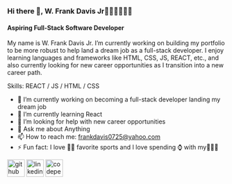 ### Hi there 👋, W. Frank Davis Jr👨🏾‍💻👨🏾‍🎓
#### Aspiring Full-Stack Software Developer 
My name is W. Frank Davis Jr. I’m currently working on building my portfolio to be more robust to help land a dream job as a full-stack developer. I enjoy learning languages and frameworks like HTML, CSS, JS, REACT, etc., and also currently looking for new career opportunities as I transition into a new career path.

Skills:  REACT / JS / HTML / CSS

- 🔭 I’m currently working on becoming a full-stack developer landing my dream job 
- 🌱 I’m currently learning React 
- 🤔 I’m looking for help with new career opportunities 
- 💬 Ask me about Anything 
- 📫 How to reach me: frankdavis0725@yahoo.com 
- ⚡ Fun fact: I love 🏀🏈 favorite sports and I love spending ⌚ with my👨‍👩‍👦   


[<img src='https://cdn.jsdelivr.net/npm/simple-icons@3.0.1/icons/github.svg' alt='github' height='40'>](https://github.com/FrankDavisProjectPlace)  [<img src='https://cdn.jsdelivr.net/npm/simple-icons@3.0.1/icons/linkedin.svg' alt='linkedin' height='40'>](https://www.linkedin.com/in/https://www.linkedin.com/in/wfrankdavis0725//)  [<img src='https://cdn.jsdelivr.net/npm/simple-icons@3.0.1/icons/codepen.svg' alt='codepen' height='40'>](https://codepen.io/https://codepen.io/frank1986/pens/public)  








